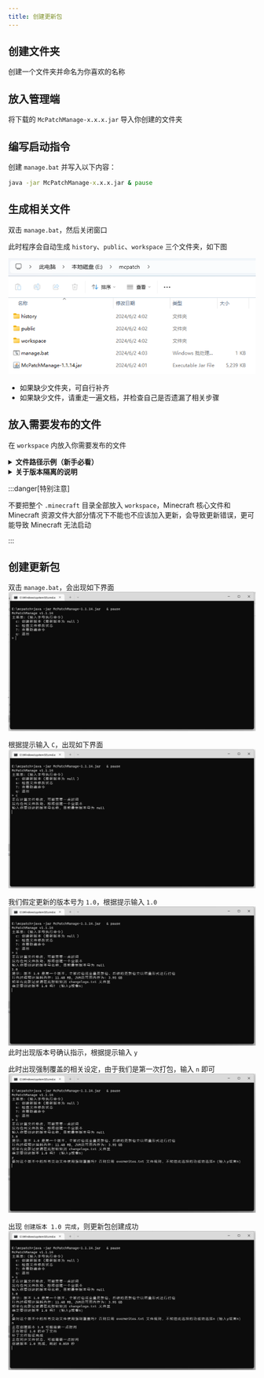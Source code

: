 ```yaml
---
title: 创建更新包
---
```

## 创建文件夹
创建一个文件夹并命名为你喜欢的名称

## 放入管理端
将下载的 `McPatchManage-x.x.x.jar` 导入你创建的文件夹

## 编写启动指令
创建 `manage.bat` 并写入以下内容：

```bat title="manage.bat"
java -jar McPatchManage-x.x.x.jar & pause
```

## 生成相关文件
双击 `manage.bat`，然后关闭窗口

此时程序会自动生成 `history`、`public`、`workspace` 三个文件夹，如下图

![](../img//installation-path.png)

+ 如果缺少文件夹，可自行补齐
+ 如果缺少文件，请重走一遍文档，并检查自己是否遗漏了相关步骤

## 放入需要发布的文件
在 `workspace` 内放入你需要发布的文件

<details>
<summary><b>文件路径示例（新手必看）</b></summary>

我们假设创建的文件夹叫 `mcpatch`

+ 要更新所有模组，复制 `.minecraft/mods` 目录
  + 到 `mcpatch/workspace/.minecraft/mods`

+ 要更新资源包，复制`.minecraft/resourcepacks` 目录
  + 到 `mcpatch/workspace/.minecraft/resourcepacks`

+ 要更新.minecraft目录旁边的 `新玩家进服教程.txt`，复制 `新玩家进服教程.txt` 文件
  + 到 `mcpatch/workspace/新玩家进服教程.txt`

本质上，`workspace` 目录相当于本地的 `.minecraft` 的父目录。只有 `workspace` 目录和客户端保持相同文件结构，文件才能更新到正确的地方

</details>

<details>
<summary><b>关于版本隔离的说明</b></summary>

客户端程序严格按照管理端摆放的文件结构更新，因此，若开启了版本隔离，实际需要更新的文件将位于 `versions` 目录下的以你创建 Minecraft 游戏版本时设定的名字为名称的文件夹

我们假设你一开始创建的文件夹叫 `mcpatch`，你创建的 Minecraft 游戏名称为 `your-version`

+ 如果你开了版本隔离，就需要复制 `.minecraft/versions/your-version/mods` 目录
  + 到 `mcpatch/workspace/.minecraft/versions/your-version/mods`
  + 其它文件同理，只有在 `versions` 目录下才能在更新的时候保持文件处于正确的位置

如果后续的更新决定弃用版本隔离，则将 `your-version` 的文件悉数挪至 `mcpatch/workspace/.minecraft`，反之同理

</details>

:::danger[特别注意]

不要把整个 `.minecraft` 目录全部放入 `workspace`，Minecraft 核心文件和 Minecraft 资源文件大部分情况下不能也不应该加入更新，会导致更新错误，更可能导致 Minecraft 无法启动

:::

## 创建更新包
双击 `manage.bat`，会出现如下界面
![](../img//installation-cmd.png)

根据提示输入 `C`，出现如下界面
![](../img//installation-cmd-c.png)

我们假定更新的版本号为 `1.0`，根据提示输入 `1.0`
![](../img//installation-cmd-c-1.0.png)
此时出现版本号确认指示，根据提示输入 `y`

此时出现强制覆盖的相关设定，由于我们是第一次打包，输入 `n` 即可
![](../img//installation-cmd-c-1.0-y.png)

出现 `创建版本 1.0 完成`，则更新包创建成功
![](../img//installation-cmd-c-1.0-y-n.png)
